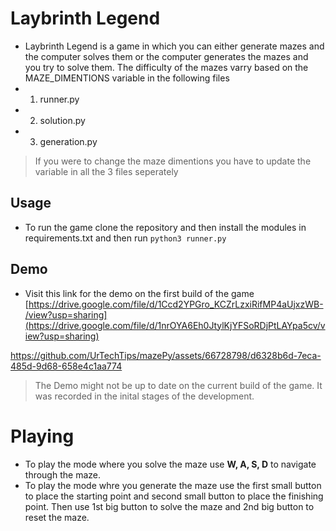 # Laybrinth Legend

-   Laybrinth Legend is a game in which you can either generate mazes and the computer solves them or the computer generates the mazes and you try to solve them. The difficulty of the mazes varry based on the MAZE_DIMENTIONS variable in the following files
-   1.  runner.py
-   2.  solution.py
-   3.  generation.py

> If you were to change the maze dimentions you have to update the variable in all the 3 files seperately

## Usage

-   To run the game clone the repository and then install the modules in requirements.txt and then run `python3 runner.py`

## Demo

-   Visit this link for the demo on the first build of the game [https://drive.google.com/file/d/1Ccd2YPGro_KCZrLzxiRifMP4aUjxzWB-/view?usp=sharing](https://drive.google.com/file/d/1nrOYA6Eh0JtylKjYFSoRDjPtLAYpa5cv/view?usp=sharing)

https://github.com/UrTechTips/mazePy/assets/66728798/d6328b6d-7eca-485d-9d68-658e4c1aa774

> The Demo might not be up to date on the current build of the game. It was recorded in the inital stages of the development.

# Playing

-   To play the mode where you solve the maze use **W, A, S, D** to navigate through the maze.
-   To play the mode whre you generate the maze use the first small button to place the starting point and second small button to place the finishing point. Then use 1st big button to solve the maze and 2nd big button to reset the maze.
